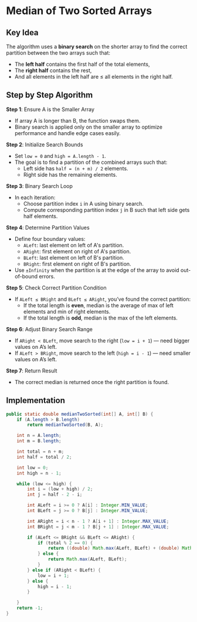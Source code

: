 # Median of Two Sorted Arrays

## Key Idea

The algorithm uses a **binary search** on the shorter array to find the correct partition between the two arrays such that:

- The **left half** contains the first half of the total elements,
- The **right half** contains the rest,
- And all elements in the left half are ≤ all elements in the right half.

## Step by Step Algorithm

**Step 1**: Ensure A is the Smaller Array

- If array A is longer than B, the function swaps them.
- Binary search is applied only on the smaller array to optimize performance and handle edge cases easily.

**Step 2**: Initialize Search Bounds

- Set `low = 0` and `high = A.length - 1`.
- The goal is to find a partition of the combined arrays such that:
  - Left side has `half = (n + m) / 2` elements.
  - Right side has the remaining elements.

**Step 3**: Binary Search Loop

- In each iteration:
  - Choose partition index `i` in A using binary search.
  - Compute corresponding partition index `j` in B such that left side gets half elements.

**Step 4**: Determine Partition Values

- Define four boundary values:
  - `ALeft`: last element on left of A's partition.
  - `ARight`: first element on right of A's partition.
  - `BLeft`: last element on left of B's partition.
  - `BRight`: first element on right of B's partition.
- Use `±Infinity` when the partition is at the edge of the array to avoid out-of-bound errors.

**Step 5**: Check Correct Partition Condition

- If `ALeft ≤ BRight` and `BLeft ≤ ARight`, you’ve found the correct partition:
  - If the total length is **even**, median is the average of max of left elements and min of right elements.
  - If the total length is **odd**, median is the max of the left elements.

**Step 6**: Adjust Binary Search Range

- If `ARight < BLeft`, move search to the right (`low = i + 1`) — need bigger values on A’s left.
- If `ALeft > BRight`, move search to the left (`high = i - 1`) — need smaller values on A’s left.

**Step 7**: Return Result

- The correct median is returned once the right partition is found.

## Implementation

```java
public static double medianTwoSorted(int[] A, int[] B) {
    if (A.length > B.length)
        return medianTwoSorted(B, A);

    int n = A.length;
    int m = B.length;

    int total = n + m;
    int half = total / 2;

    int low = 0;
    int high = n - 1;

    while (low <= high) {
        int i = (low + high) / 2;
        int j = half - 2 - i;

        int ALeft = i >= 0 ? A[i] : Integer.MIN_VALUE;
        int BLeft = j >= 0 ? B[j] : Integer.MIN_VALUE;

        int ARight = i < n - 1 ? A[i + 1] : Integer.MAX_VALUE;
        int BRight = j < m - 1 ? B[j + 1] : Integer.MAX_VALUE;

        if (ALeft <= BRight && BLeft <= ARight) {
            if (total % 2 == 0) {
                return ((double) Math.max(ALeft, BLeft) + (double) Math.min(ARight, BRight)) / 2;
            } else {
                return Math.max(ALeft, BLeft);
            }
        } else if (ARight < BLeft) {
            low = i + 1;
        } else {
            high = i - 1;
        }

    }
    return -1;
}
```
